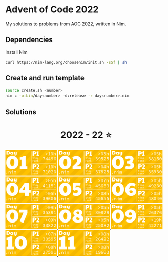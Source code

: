 # Advent of Code 2022

My solutions to problems from AOC 2022, written in Nim.

## Dependencies

Install Nim
```sh
curl https://nim-lang.org/choosenim/init.sh -sSf | sh
```

## Create and run template

```sh
source create.sh <number>
nim c -o:bin/day<number> -d:release -r day<number>.nim
```

## Solutions
<!-- AOC TILES BEGIN -->
<h1 align="center">
  2022 - 22 ⭐
</h1>
<a href="day01/day01_v2.nim">
  <img src="tiles/2022/01.png" width="161px">
</a>
<a href="day02/day02_v2.nim">
  <img src="tiles/2022/02.png" width="161px">
</a>
<a href="day03/day03.nim">
  <img src="tiles/2022/03.png" width="161px">
</a>
<a href="day04/day04.nim">
  <img src="tiles/2022/04.png" width="161px">
</a>
<a href="day05/day05.nim">
  <img src="tiles/2022/05.png" width="161px">
</a>
<a href="day06/day06.nim">
  <img src="tiles/2022/06.png" width="161px">
</a>
<a href="day07/day07.nim">
  <img src="tiles/2022/07.png" width="161px">
</a>
<a href="day08/day08.nim">
  <img src="tiles/2022/08.png" width="161px">
</a>
<a href="day09/day09.nim">
  <img src="tiles/2022/09.png" width="161px">
</a>
<a href="day10/day10.nim">
  <img src="tiles/2022/10.png" width="161px">
</a>
<a href="day11/day11.nim">
  <img src="tiles/2022/11.png" width="161px">
</a>
<!-- AOC TILES END -->